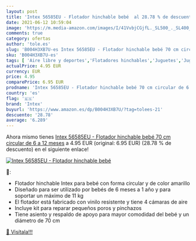 ```yaml
---
layout: post
title: 'Intex 56585EU - Flotador hinchable bebé  al 28.78 % de descuento'
date: 2021-06-12 10:59:04
image: 'https://m.media-amazon.com/images/I/41VvbjCGjfL._SL500_._SL400_.jpg'
comments: true
category: ofertas
author: 'tole.es'
slug: 'B004H3XB7U-es Intex 56585EU - Flotador hinchable bebé 70 cm circular de...'
sku: 'B004H3XB7U-es'
tags: [ 'Aire libre y deportes','Flotadores hinchables','Juguetes','Juguetes de piscina','Juguetes y juegos','Piscinas de jardín y juegos acuáticos','bebé','intex', ]
actualPrice: 4.95 EUR
currency: EUR
price: 4.95
comparePrice: 6.95 EUR
prodname: 'Intex 56585EU - Flotador hinchable bebé 70 cm circular de 6 a 12 meses'
country: 'es'
flag: '🇪🇸'
brand: 'Intex'
buyurl: 'https://www.amazon.es/dp/B004H3XB7U/?tag=tolees-21'
descuento: '28.78'
average: '6.289'
---
```


Ahora mismo tienes [Intex 56585EU - Flotador hinchable bebé 70 cm circular de 6 a 12 meses](https://www.amazon.es/dp/B004H3XB7U/?tag=tolees-21) a 4.95 EUR (original: 6.95 EUR) (28.78 %  de descuento) en el siguiente enlace!

[![Intex 56585EU - Flotador hinchable bebé ](https://m.media-amazon.com/images/I/41VvbjCGjfL._SL500_._SL400_.jpg)](https://www.amazon.es/dp/B004H3XB7U/?tag=tolees-21)

🔎:

- Flotador hinchable Intex para bebé con forma circular y de color amarillo
- Diseñado para ser utilizado por bebés de 6 meses a 1 año y para soportar un máximo de 11 kg
- El flotador está fabricado con vinilo resistente y tiene 4 cámaras de aire
- Incluye kit para reparar pequeños poros y pinchazos
- Tiene asiento y respaldo de apoyo para mayor comodidad del bebé y un diámetro de 70 cm

[🛒 Visítala!!!](https://www.amazon.es/dp/B004H3XB7U/?tag=tolees-21)
